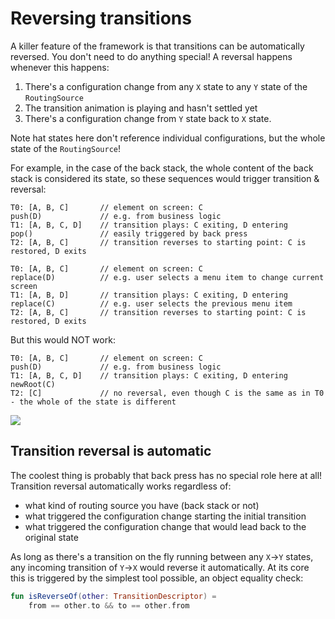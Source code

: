 # Reversing transitions

A killer feature of the framework is that transitions can be automatically reversed. You don't need to do anything special! A reversal happens whenever this happens:

1. There's a configuration change from any ```X``` state to any ```Y``` state of the ```RoutingSource```
2. The transition animation is playing and hasn't settled yet
3. There's a configuration change from ```Y``` state back to ```X``` state.

Note hat states here don't reference individual configurations, but the whole state of the ```RoutingSource```!

For example, in the case of the back stack, the whole content of the back stack is considered its state, so these sequences would trigger transition & reversal:

```
T0: [A, B, C]       // element on screen: C
push(D)             // e.g. from business logic
T1: [A, B, C, D]    // transition plays: C exiting, D entering
pop()               // easily triggered by back press
T2: [A, B, C]       // transition reverses to starting point: C is restored, D exits
```

```
T0: [A, B, C]       // element on screen: C
replace(D)          // e.g. user selects a menu item to change current screen
T1: [A, B, D]       // transition plays: C exiting, D entering
replace(C)          // e.g. user selects the previous menu item
T2: [A, B, C]       // transition reverses to starting point: C is restored, D exits
```

But this would NOT work:

```
T0: [A, B, C]       // element on screen: C
push(D)             // e.g. from business logic
T1: [A, B, C, D]    // transition plays: C exiting, D entering
newRoot(C)
T2: [C]             // no reversal, even though C is the same as in T0 - the whole of the state is different
```

![](https://i.imgur.com/0aYzjUX.gif)

## Transition reversal is automatic

The coolest thing is probably that back press has no special role here at all! Transition reversal automatically works regardless of:
- what kind of routing source you have (back stack or not)
- what triggered the configuration change starting the initial transition
- what triggered the configuration change that would lead back to the original state

As long as there's a transition on the fly running between any ```X```→```Y``` states, any incoming transition of ```Y```→```X``` would reverse it automatically. At its core this is triggered by the simplest tool possible, an object equality check:

```kotlin
fun isReverseOf(other: TransitionDescriptor) =
    from == other.to && to == other.from
```

